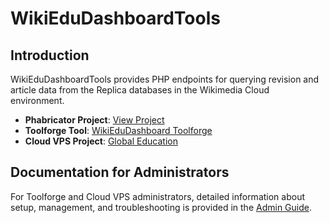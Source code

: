 # WikiEduDashboardTools

## Introduction
WikiEduDashboardTools provides PHP endpoints for querying revision and article data from the Replica databases in the Wikimedia Cloud environment.

* **Phabricator Project**: [View Project](https://phabricator.wikimedia.org/project/manage/1052/)
* **Toolforge Tool**: [WikiEduDashboard Toolforge](https://wikiedudashboard.toolforge.org/)
* **Cloud VPS Project**: [Global Education](https://openstack-browser.toolforge.org/project/globaleducation)

## Documentation for Administrators
For Toolforge and Cloud VPS administrators, detailed information about setup, management, and troubleshooting is provided in the [Admin Guide](./AdminGuide.md).